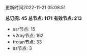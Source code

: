 更新时间2022-11-21 05:08:51

**总订阅: 45**
**总节点: 1171**
**有效节点: 213**
- ssr节点: 15
- v2ray节点: 162
- trojan节点: 33
- ss节点: 3
